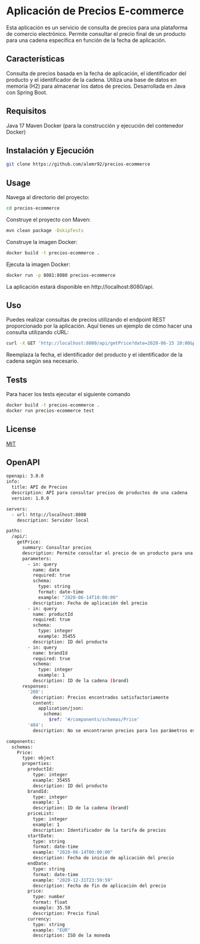 # Aplicación de Precios E-commerce

Esta aplicación es un servicio de consulta de precios para una plataforma de comercio electrónico. Permite consultar el precio final de un producto para una cadena específica en función de la fecha de aplicación.

## Características

Consulta de precios basada en la fecha de aplicación, el identificador del producto y el identificador de la cadena.
Utiliza una base de datos en memoria (H2) para almacenar los datos de precios.
Desarrollada en Java con Spring Boot.

## Requisitos
Java 17
Maven
Docker (para la construcción y ejecución del contenedor Docker)

## Instalación y Ejecución
```bash
git clone https://github.com/alemr92/precios-ecommerce
```

## Usage
Navega al directorio del proyecto:
```bash
cd precios-ecommerce
```
Construye el proyecto con Maven:
```bash
mvn clean package -DskipTests
```
Construye la imagen Docker:
```bash
docker build -t precios-ecommerce .
```
Ejecuta la imagen Docker:
```bash
docker run -p 8081:8080 precios-ecommerce
```
La aplicación estará disponible en http://localhost:8080/api.

## Uso
Puedes realizar consultas de precios utilizando el endpoint REST proporcionado por la aplicación. Aquí tienes un ejemplo de cómo hacer una consulta utilizando cURL:
```bash
curl -X GET 'http://localhost:8080/api/getPrice?date=2020-06-15 10:00&productId=35455&brandId=1'
```
Reemplaza la fecha, el identificador del producto y el identificador de la cadena según sea necesario.

## Tests
Para hacer los tests ejecutar el siguiente comando
```bash
docker build -t precios-ecommerce .
docker run precios-ecommerce test
```
## License

[MIT](https://choosealicense.com/licenses/mit/)

## OpenAPI
```bash
openapi: 3.0.0
info:
  title: API de Precios
  description: API para consultar precios de productos de una cadena
  version: 1.0.0

servers:
  - url: http://localhost:8080
    description: Servidor local

paths:
  /api/:
    getPrice:
      summary: Consultar precios
      description: Permite consultar el precio de un producto para una cadena en una fecha específica.
      parameters:
        - in: query
          name: date
          required: true
          schema:
            type: string
            format: date-time
            example: "2020-06-14T10:00:00"
          description: Fecha de aplicación del precio
        - in: query
          name: productId
          required: true
          schema:
            type: integer
            example: 35455
          description: ID del producto
        - in: query
          name: brandId
          required: true
          schema:
            type: integer
            example: 1
          description: ID de la cadena (brand)
      responses:
        '200':
          description: Precios encontrados satisfactoriamente
          content:
            application/json:
              schema:
                $ref: '#/components/schemas/Price'
        '404':
          description: No se encontraron precios para los parámetros especificados

components:
  schemas:
    Price:
      type: object
      properties:
        productId:
          type: integer
          example: 35455
          description: ID del producto
        brandId:
          type: integer
          example: 1
          description: ID de la cadena (brand)
        priceList:
          type: integer
          example: 1
          description: Identificador de la tarifa de precios
        startDate:
          type: string
          format: date-time
          example: "2020-06-14T00:00:00"
          description: Fecha de inicio de aplicación del precio
        endDate:
          type: string
          format: date-time
          example: "2020-12-31T23:59:59"
          description: Fecha de fin de aplicación del precio
        price:
          type: number
          format: float
          example: 35.50
          description: Precio final
        currency:
          type: string
          example: "EUR"
          description: ISO de la moneda
```

